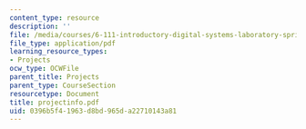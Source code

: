 ```yaml
---
content_type: resource
description: ''
file: /media/courses/6-111-introductory-digital-systems-laboratory-spring-2006/0396b5f41963d8bd965da22710143a81_projectinfo.pdf
file_type: application/pdf
learning_resource_types:
- Projects
ocw_type: OCWFile
parent_title: Projects
parent_type: CourseSection
resourcetype: Document
title: projectinfo.pdf
uid: 0396b5f4-1963-d8bd-965d-a22710143a81
---
```

